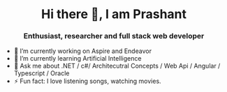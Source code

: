 <h1 align="center"> Hi there 👋, I am Prashant</h1>


<h3 align="center">Enthusiast, researcher and full stack web developer</h3>



- 🔭 I’m currently working on Aspire and Endeavor
- 🌱 I’m currently learning Artificial Intelligence
- 💬 Ask me about .NET / c#/ Architecutral Concepts / Web Api / Angular / Typescript / Oracle
- ⚡ Fun fact: I love listening songs, watching movies.

